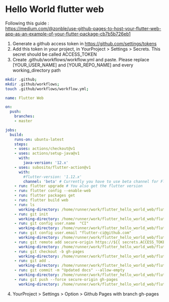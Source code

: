 # Hello World flutter web

Following this guide :<br/>
https://medium.com/@zonble/use-github-pages-to-host-your-flutter-web-app-as-an-example-of-your-flutter-package-cb7b5b726eb1

1. Generate a github access token in https://github.com/settings/tokens
2. Add this token in your project, in YourProject > Settings > Secrets. This secret should be called ACCESS_TOKEN
3. Create .github/workflows/workflow.yml and paste. Please replace [YOUR_USER_NAME] and [YOUR_REPO_NAME] and every working_directory path
```bash
mkdir .github;
mkdir .github/workflows;
touch .github/workflows/workflow.yml;
```
```yaml
name: Flutter Web

on:
  push:
    branches:
    - master

jobs:
  build:
    runs-on: ubuntu-latest 
    steps:
    - uses: actions/checkout@v1
    - uses: actions/setup-java@v1
      with:
        java-version: '12.x'
    - uses: subosito/flutter-action@v1
      with:
        #flutter-version: '1.12.x'
        channel: 'beta' # Currently you have to use beta channel for Flutter web.
    - run: flutter upgrade # You also get the flutter version
    - run: flutter config --enable-web
    - run: flutter packages get
    - run: flutter build web    
    - run: ls
      working-directory: /home/runner/work/flutter_hello_world_web/flutter_hello_world_web/build/web
    - run: git init
      working-directory: /home/runner/work/flutter_hello_world_web/flutter_hello_world_web/build/web
    - run: git config user.name  "CI"
      working-directory: /home/runner/work/flutter_hello_world_web/flutter_hello_world_web/build/web
    - run: git config user.email "flutter-ci@github.com"
      working-directory: /home/runner/work/flutter_hello_world_web/flutter_hello_world_web/build/web
    - run: git remote add secure-origin https://${{ secrets.ACCESS_TOKEN }}@github.com/dleurs/flutter_hello_world_web.git
      working-directory: /home/runner/work/flutter_hello_world_web/flutter_hello_world_web/build/web
    - run: git checkout -b gh-pages
      working-directory: /home/runner/work/flutter_hello_world_web/flutter_hello_world_web/build/web
    - run: git add .
      working-directory: /home/runner/work/flutter_hello_world_web/flutter_hello_world_web/build/web
    - run: git commit -m "Updated docs" --allow-empty
      working-directory: /home/runner/work/flutter_hello_world_web/flutter_hello_world_web/build/web
    - run: git push --force secure-origin gh-pages
      working-directory: /home/runner/work/flutter_hello_world_web/flutter_hello_world_web/build/web
```
4. YourProject > Settings > Option > Github Pages with branch gh-pages